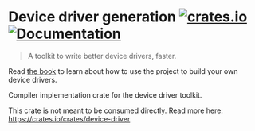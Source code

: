 # Device driver generation [![crates.io](https://img.shields.io/crates/v/device-driver-generation.svg)](https://crates.io/crates/device-driver-generation) [![Documentation](https://docs.rs/device-driver-generation/badge.svg)](https://docs.rs/device-driver-generation)

> A toolkit to write better device drivers, faster.

Read [the book](https://diondokter.github.io/device-driver/) to learn about how to use the project to build your own device drivers.

Compiler implementation crate for the device driver toolkit.

This crate is not meant to be consumed directly. Read more here: <https://crates.io/crates/device-driver>
